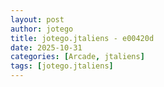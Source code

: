 ```yaml
---
layout: post
author: jotego
title: jotego.jtaliens - e00420d
date: 2025-10-31
categories: [Arcade, jtaliens]
tags: [jotego.jtaliens]
---
```


